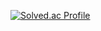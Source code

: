 
[![Solved.ac Profile](http://mazassumnida.wtf/api/v2/generate_badge?boj=dn7638)](https://solved.ac/dn7638/)
